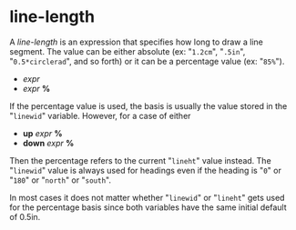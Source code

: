 # line-length

A *line-length* is an expression that specifies how long to draw a
line segment.  The value can be either absolute (ex: "`1.2cm`", 
"`.5in`", "`0.5*circlerad`", and so forth) or it can be a percentage value
(ex: "`85%`").

  * *expr*
  * *expr* **%**

If the percentage value is used, the basis is usually the
value stored in the "`linewid`" variable.  However, for a case of
either

  * **up** *expr* **%**
  * **down** *expr* **%**

Then the percentage refers to the current "`lineht`" value instead.  The
"`linewid`" value is always used for headings even if the heading
is "`0`" or "`180`" or "`north`" or "`south`".

In most cases it does not matter whether "`linewid`" or "`lineht`"
gets used for the percentage basis since both variables have the
same initial default of 0.5in.
